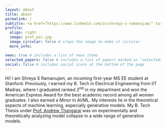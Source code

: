 ```yaml
---
layout: about
title: about
permalink: /
subtitle: <a href="https://www.linkedin.com/in/shreya-s-ramanujam/" target="_blank">LinkedIn</a>. <a href="https://github.com/thegrey007" target="_blank">GitHub</a>. <a href="mailto:sramanuj@stanford.edu">Email</a>. 
profile:
  align: right
  image: prof_pic.jpg
  image_circular: false # crops the image to make it circular
  more_info:   

news: true # includes a list of news items
selected_papers: false # includes a list of papers marked as "selected={true}"
social: false # includes social icons at the bottom of the page
---
```


Hi! I am Shreya S Ramanujam, an incoming first-year MS EE student at Stanford. Previously, I earned my B. Tech in Electrical Engineering from IIT Madras, where I graduated ranked 2<sup>nd</sup> in my department and won the American Express Award for the best academic record among all women graduates. I also earned a Minor in AI/ML. My interests lie in the theoretical aspects of machine learning, especially generative models. My B. Tech Thesis under [Prof. Andrew Thangaraj](https://www.ee.iitm.ac.in/andrew/) was on experimentally and theoretically analyzing model collapse in a wide range of generative models.
